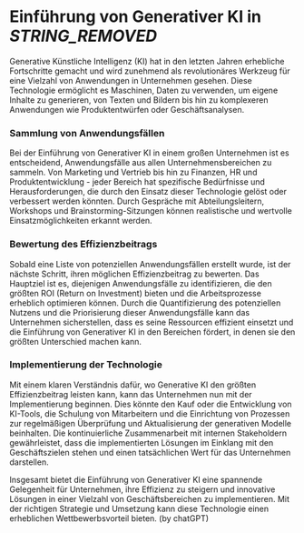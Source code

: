# Einführung von Generativer KI in ***STRING_REMOVED*** 

Generative Künstliche Intelligenz (KI) hat in den letzten Jahren erhebliche Fortschritte gemacht und wird zunehmend als revolutionäres Werkzeug für eine Vielzahl von Anwendungen in Unternehmen gesehen. Diese Technologie ermöglicht es Maschinen, Daten zu verwenden, um eigene Inhalte zu generieren, von Texten und Bildern bis hin zu komplexeren Anwendungen wie Produktentwürfen oder Geschäftsanalysen.

### Sammlung von Anwendungsfällen
Bei der Einführung von Generativer KI in einem großen Unternehmen ist es entscheidend, Anwendungsfälle aus allen Unternehmensbereichen zu sammeln. Von Marketing und Vertrieb bis hin zu Finanzen, HR und Produktentwicklung - jeder Bereich hat spezifische Bedürfnisse und Herausforderungen, die durch den Einsatz dieser Technologie gelöst oder verbessert werden könnten. Durch Gespräche mit Abteilungsleitern, Workshops und Brainstorming-Sitzungen können realistische und wertvolle Einsatzmöglichkeiten erkannt werden.

### Bewertung des Effizienzbeitrags
Sobald eine Liste von potenziellen Anwendungsfällen erstellt wurde, ist der nächste Schritt, ihren möglichen Effizienzbeitrag zu bewerten. Das Hauptziel ist es, diejenigen Anwendungsfälle zu identifizieren, die den größten ROI (Return on Investment) bieten und die Arbeitsprozesse erheblich optimieren können. Durch die Quantifizierung des potenziellen Nutzens und die Priorisierung dieser Anwendungsfälle kann das Unternehmen sicherstellen, dass es seine Ressourcen effizient einsetzt und die Einführung von Generativer KI in den Bereichen fördert, in denen sie den größten Unterschied machen kann.

### Implementierung der Technologie
Mit einem klaren Verständnis dafür, wo Generative KI den größten Effizienzbeitrag leisten kann, kann das Unternehmen nun mit der Implementierung beginnen. Dies könnte den Kauf oder die Entwicklung von KI-Tools, die Schulung von Mitarbeitern und die Einrichtung von Prozessen zur regelmäßigen Überprüfung und Aktualisierung der generativen Modelle beinhalten. Die kontinuierliche Zusammenarbeit mit internen Stakeholdern gewährleistet, dass die implementierten Lösungen im Einklang mit den Geschäftszielen stehen und einen tatsächlichen Wert für das Unternehmen darstellen.

Insgesamt bietet die Einführung von Generativer KI eine spannende Gelegenheit für Unternehmen, ihre Effizienz zu steigern und innovative Lösungen in einer Vielzahl von Geschäftsbereichen zu implementieren. Mit der richtigen Strategie und Umsetzung kann diese Technologie einen erheblichen Wettbewerbsvorteil bieten. (by chatGPT)